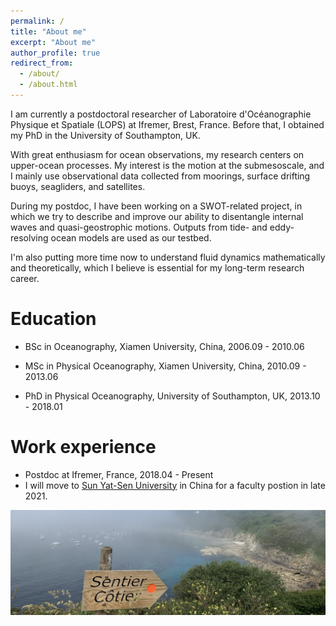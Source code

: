 ```yaml
---
permalink: /
title: "About me"
excerpt: "About me"
author_profile: true
redirect_from: 
  - /about/
  - /about.html
---
```


I am currently a postdoctoral researcher of Laboratoire d'Océanographie Physique et Spatiale (LOPS) at Ifremer, Brest, France. Before that, I obtained my PhD in the University of Southampton, UK. 

With great enthusiasm for ocean observations, my research centers on upper-ocean processes. My interest is the motion at the submesoscale, and I mainly use observational data collected from moorings, surface drifting buoys, seagliders, and satellites.

During my postdoc, I have been working on a SWOT-related project, in which we try to describe and improve our ability to disentangle internal waves and quasi-geostrophic motions. Outputs from tide- and eddy-resolving ocean models are used as our testbed. 

I'm also putting more time now to understand fluid dynamics mathematically and theoretically, which I believe is essential for my long-term research career. 


[//]: # (<img src="xyu.pdf" width="650"/>)

[//]: ![me](xyu.pdf)


Education
======
- BSc in Oceanography, Xiamen University, China, 2006.09 - 2010.06

- MSc in Physical Oceanography, Xiamen University, China, 2010.09 - 2013.06

- PhD in Physical Oceanography, University of Southampton, UK, 2013.10 - 2018.01


Work experience
======
- Postdoc at Ifremer, France, 2018.04 - Present
- I will move to [Sun Yat-Sen University](https://en.wikipedia.org/wiki/Sun_Yat-sen_University) in China for a faculty postion in late 2021. 


![me](Brest.jpeg)



